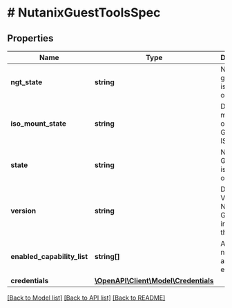 # # NutanixGuestToolsSpec

## Properties

Name | Type | Description | Notes
------------ | ------------- | ------------- | -------------
**ngt_state** | **string** | Nutanix guest tools is installed or not. | [optional]
**iso_mount_state** | **string** | Desired mount state of Nutanix Guest Tools ISO. | [optional]
**state** | **string** | Nutanix Guest Tools is enabled or not. | [optional]
**version** | **string** | Desired Version of Nutanix Guest Tools installed on the VM. | [optional]
**enabled_capability_list** | **string[]** | Application names that are enabled. | [optional]
**credentials** | [**\OpenAPI\Client\Model\Credentials**](Credentials.md) |  | [optional]

[[Back to Model list]](../../README.md#models) [[Back to API list]](../../README.md#endpoints) [[Back to README]](../../README.md)
